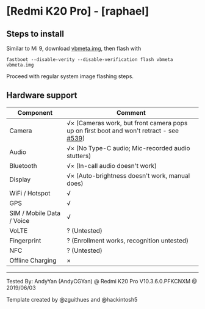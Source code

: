 # [Redmi K20 Pro] - [raphael]

## Steps to install

Similar to Mi 9, download [vbmeta.img](https://github.com/TadiT7/xiaomi_raphael_dump/blob/raphael-user-9-PKQ1.181121.001-V10.3.6.0.PFKCNXM-release-keys/vbmeta.img), then flash with
```
fastboot --disable-verity --disable-verification flash vbmeta vbmeta.img
```
Proceed with regular system image flashing steps.

## Hardware support

| Component                 |      Comment                                              |
|---------------------------|-----------------------------------------------------------|
| Camera                    | √× (Cameras work, but front camera pops up on first boot and won't retract - see [#539](https://github.com/phhusson/treble_experimentations/issues/539))|
| Audio                     | √× (No Type-C audio; Mic-recorded audio stutters)         |
| Bluetooth                 | √× (In-call audio doesn't work)                           |
| Display                   | √× (Auto-brightness doesn't work, manual does)            |
| WiFi / Hotspot            | √                                                         |
| GPS                       | √                                                         |
| SIM / Mobile Data / Voice | √                                                         |
| VoLTE                     | ? (Untested)                                              |
| Fingerprint               | ? (Enrollment works, recognition untested)                |
| NFC                       | ? (Untested)                                              |
| Offline Charging          | ×                                                         |
---

Tested By: AndyYan (AndyCGYan) @ Redmi K20 Pro V10.3.6.0.PFKCNXM @ 2019/06/03

Template created by @zguithues and @hackintosh5